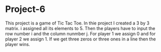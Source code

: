 # Project-6
This project is a game of Tic Tac Toe.
In thie project I created a 3 by 3 matrix.
i assigned all its elements to 5.
Then the players have to input the row number i and the column nunmber j.
For player 1 we assign 0 and for player 2 we assign 1.
If we get three zeros or three ones in a line then the player wins.
